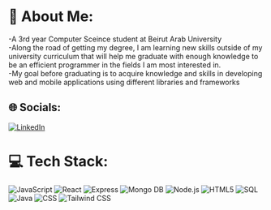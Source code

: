 # 💫 About Me:

<p>-A 3rd year Computer Sceince student at Beirut Arab University <br>
-Along the road of getting my degree, I am learning new skills outside of my university curriculum that will help me graduate with enough knowledge to be an efficient programmer in the fields I am most interested in.<br>
-My goal before graduating is to acquire knowledge and skills in developing web and mobile applications using different libraries and frameworks<br>

## 🌐 Socials:
[![LinkedIn](https://img.shields.io/badge/LinkedIn-%230077B5.svg?logo=linkedin&logoColor=white)](https://www.linkedin.com/in/ahmad-daher-76b547272/) 

# 💻 Tech Stack:
![JavaScript](https://img.shields.io/badge/javascript-%23323330.svg?style=for-the-badge&logo=javascript&logoColor=%23F7DF1E) 
![React](https://img.shields.io/badge/react-%2361DAFB.svg?style=for-the-badge&logo=react&logoColor=%2361DAFB&color=%23223344)
![Express](https://img.shields.io/badge/express-ffffff.svg?style=for-the-badge&logo=express&logoColor=white&color=%2320232A)
![Mongo DB](https://img.shields.io/badge/mongodb-%2347A248.svg?style=for-the-badge&logo=mongodb&logoColor=%2347A248&color=%23685422)
![Node.js](https://img.shields.io/badge/node.js-%23339933.svg?style=for-the-badge&logo=node.js&logoColor=white&color=%23339933)
![HTML5](https://img.shields.io/badge/html5-%23E34F26.svg?style=for-the-badge&logo=html5&logoColor=white)
![SQL](https://img.shields.io/badge/sql-%230066CC.svg?style=for-the-badge&logo=sql&logoColor=white&color=%000)
![Java](https://img.shields.io/badge/java-%23FF5722.svg?style=for-the-badge&logo=java&logoColor=white&color=%23FF5722)
![CSS](https://img.shields.io/badge/CSS-%23264de4.svg?style=for-the-badge&logo=css3&color=%23264de4)
![Tailwind CSS](https://img.shields.io/badge/tailwindcss-%2338B2AC.svg?style=for-the-badge&logo=tailwind-css&logoColor=white&color=%2338B2AC)



